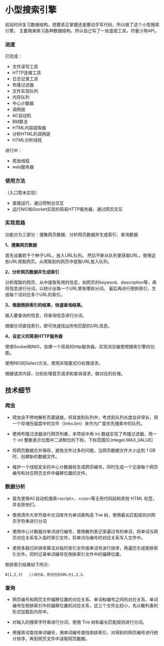# 小型搜索引擎

前段时间复习数据结构，想要真正掌握还是要动手写代码，所以做了这个小型搜索引擎。
主要用来练习各种数据结构，所以自己写了一些底层工具，尽量少用API。

### 进度

已完成：

- 文件读写工具
- HTTP连接工具
- 日志记录工具
- 布隆过滤器
- 文件实现队列
- 内存队列
- 中心计数器
- 调用链
- AC自动机
- BM算法
- HTML内容提取器
- 分析HTML的调用链
- HTML分析线程

进行中：
- 爬虫线程
- web服务器

### 使用方法

（入口暂未实现）
- 直接运行，通过控制台交互
- 运行NIO和Socket实现的简易HTTP服务器，通过网页交互

### 实现思路

功能分为三部分：搜集网页数据、分析网页数据并生成索引、查询数据

**1、搜集网页数据**

首先设置若干个种子URL，放入URL队列。
然后不断从队列里获取URL，使用这些URL爬取网页。从爬取到的网页中提取URL放入队列。

**2、分析网页数据并生成索引**

分析爬取的网页，从中提取有用的信息，如网页的keyword、description等，再将信息进行分词，以统计出每一个URL里有哪些分词。
最后再进行倒排索引，生成每个词对应多个URL的索引。


**3、根据倒排索引的结果，快速查询结果。**

输入要查询的信息，将查询信息进行分词。

根据分词查找索引，即可快速找出所有匹配的URL信息。



**4、自定义的简易HTTP服务器**

使用Socket和NIO，自建一个简易的http服务器。实现浏览器使用搜索引擎的功能。

使用NIO的Select方法，使用非阻塞式IO处理请求。

根据请求内容，分别处理首页请求和查询请求，做对应的处理。

## 技术细节

### 爬虫

- 爬虫会不停地解析页面链接，将其放到队列中，考虑到队列长度会非常长，用一个存储在磁盘中的文件（links.bin）来作为广度优先搜索中的队列。

- 使用布隆过滤器进行网页判重，本项目中用 int 数组实现了布隆过滤器，用一个 int 整数表示位图中二进制位的下标，下标范围\[0,Integer.MAX_VALUE\]

- 将网页数据合并保存，避免文件过多的问题。当网页数据文件大小达到 1 GB 时，创建新的数据文件。

- 维护一个线程安全的中心计数器给生成网页编号。同时生成一个记录每个网页编号和对应网页文件中偏移位置的文件。


### 数据分析

- 首先使用AC自动机搜索\<script\>，\<css\>等无用代码段和其他 HTML 标签，并去除他们。

- 使用清华大学开放中文词库作为单词表构造 Trie 树，使用最长匹配规则对网页字符串进行分词

- 使用中心计数器对单词进行编号，使用散列表记录遍过号的单词，将单词与网页对应关系写入临时索引文件。将单词与编号的对应关系写入文件中。

- 使用多路归并排序算法对临时索引文件按单词号进行排序，再遍历生成倒排索引文件。同时记录单词编号在倒排索引文件中的偏移位置。

倒排索引结果如下所示:

```
8[1,2,3]   //词为8，所对应的URL为1,2,3。
```

###  查询

- 网页编号和网页文件偏移位置的对应关系、单词和编号之间的对应关系、单词编号在倒排索引中的偏移位置的对应关系，这三个文件比较小，先以散列表的形式加载到内存中。

- 对输入的搜索字符串进行分词，使用 Trie 树和最长匹配规则进行分词。

- 用搜索词查找单词编号，用单词编号查找倒排索引，对得到的网页编号进行统计排序，再到网页文件中读取网页数据。
